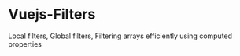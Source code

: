 # Vuejs-Filters
Local filters, Global filters, Filtering arrays efficiently using computed properties
